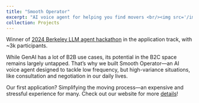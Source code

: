 ```yaml
---
title: "Smooth Operator"
excerpt: "AI voice agent for helping you find movers <br/><img src='/images/SmoothOperator.png'>"
collection: Projects
---
```


Winner of [2024 Berkeley LLM agent hackathon](https://rdi.berkeley.edu/llm-agents-hackathon/) in the application track, with ~3k participants. 

While GenAI has a lot of B2B use cases, its potential in the B2C space remains largely untapped. That’s why we built Smooth Operator—an AI voice agent designed to tackle low frequency, but high-variance situations, like consultation and negotiation in our daily lives.

Our first application? Simplifying the moving process—an expensive and stressful experience for many. Check out our website for more [details](https://eyecognito.netlify.app/llm-agents-hackathon)!
